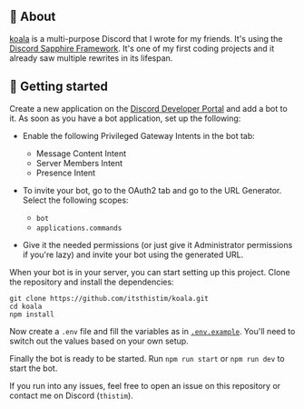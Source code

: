 ## 🐨 About
[koala](https://discord.com/api/oauth2/authorize?client_id=796034058740170813&permissions=8&scope=bot%20applications.commands) is a multi-purpose Discord that I wrote for my friends. It's using the [Discord Sapphire Framework](https://www.sapphirejs.dev/). It's one of my first coding projects and it already saw multiple rewrites in its lifespan.

## 🚀 Getting started
Create a new application on the [Discord Developer Portal](https://discord.com/developers/applications) and add a bot to it. As soon as you have a bot application, set up the following:
- Enable the following Privileged Gateway Intents in the bot tab:
  - Message Content Intent
  - Server Members Intent
  - Presence Intent

- To invite your bot, go to the OAuth2 tab and go to the URL Generator. Select the following scopes:
  - `bot`
  - `applications.commands`
- Give it the needed permissions (or just give it Administrator permissions if you're lazy) and invite your bot using the generated URL.

When your bot is in your server, you can start setting up this project. Clone the repository and install the dependencies:
```
git clone https://github.com/itsthistim/koala.git
cd koala
npm install
```

Now create a `.env` file and fill the variables as in [`.env.example`](https://github.com/itsthistim/koala/blob/master/.env.example). You'll need to switch out the values based on your own setup.

Finally the bot is ready to be started. Run `npm run start` or `npm run dev` to start the bot.

If you run into any issues, feel free to open an issue on this repository or contact me on Discord (`thistim`).
